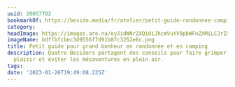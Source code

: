 ```yaml
---
uuid: 20057702
bookmarkOf: https://beside.media/fr/atelier/petit-guide-randonnee-camping/
category:
headImage: https://images.are.na/eyJidWNrZXQiOiJhcmVuYV9pbWFnZXMiLCJrZXkiOiIyMDA1NzcwMi9vcmlnaW5hbF9iZGZmYmZjYmVjM2Q5NTU2ZjdkOTFiOGZjMzI1MmU2Yy5wbmciLCJlZGl0cyI6eyJyZXNpemUiOnsid2lkdGgiOjEyMDAsImhlaWdodCI6MTIwMCwiZml0IjoiaW5zaWRlIiwid2l0aG91dEVubGFyZ2VtZW50Ijp0cnVlfSwid2VicCI6eyJxdWFsaXR5Ijo5MH0sImpwZWciOnsicXVhbGl0eSI6OTB9LCJyb3RhdGUiOm51bGx9fQ==?bc=0
imageName: bdffbfcbec3d9556f7d91b8fc3252e6c.png
title: Petit guide pour grand bonheur en randonnée et en camping
description: Quatre Besiders partagent des conseils pour faire grimper l’indice de
  plaisir et éviter les mésaventures en plein air.
tags:
date: '2023-01-26T19:49:08.225Z'
---
```

